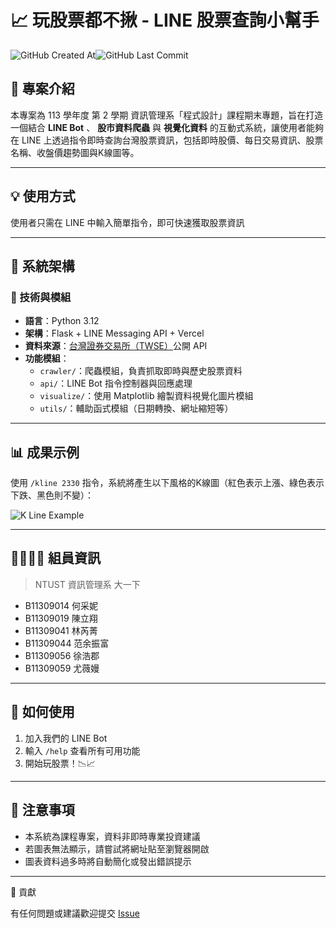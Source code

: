 # 📈 玩股票都不揪 - LINE 股票查詢小幫手

![GitHub Created At](https://img.shields.io/github/created-at/fanyuuu2006/NTUST-1132-Software-Programming-Final-Project)![GitHub Last Commit](https://img.shields.io/github/last-commit/fanyuuu2006/NTUST-1132-Software-Programming-Final-Project)

## 🧠 專案介紹

本專案為 113 學年度 第 2 學期 資訊管理系「程式設計」課程期末專題，旨在打造一個結合 **LINE Bot** 、 **股市資料爬蟲** 與 **視覺化資料** 的互動式系統，讓使用者能夠在 LINE 上透過指令即時查詢台灣股票資訊，包括即時股價、每日交易資訊、股票名稱、收盤價趨勢圖與K線圖等。

---

## 💡 使用方式

使用者只需在 LINE 中輸入簡單指令，即可快速獲取股票資訊

---

## 🧱 系統架構

### 🔧 技術與模組

- **語言**：Python 3.12
- **架構**：Flask + LINE Messaging API + Vercel
- **資料來源**：[台灣證券交易所（TWSE）](https://www.twse.com.tw/)公開 API
- **功能模組**：
  - `crawler/`：爬蟲模組，負責抓取即時與歷史股票資料
  - `api/`：LINE Bot 指令控制器與回應處理
  - `visualize/`：使用 Matplotlib 繪製資料視覺化圖片模組
  - `utils/`：輔助函式模組（日期轉換、網址縮短等）

---

## 📊 成果示例

使用 `/kline 2330` 指令，系統將產生以下風格的K線圖（紅色表示上漲、綠色表示下跌、黑色則不變）：

![K Line Example](https://tinyurl.com/292dmqj4)

---

## 👨‍👩‍👧‍👦 組員資訊

> NTUST 資訊管理系 大一下

- B11309014 何采妮
- B11309019 陳立翔
- B11309041 林芮菁
- B11309044 范余振富
- B11309056 徐浩郡
- B11309059 尤薇嫚

---

## 🚀 如何使用

1. 加入我們的 LINE Bot
2. 輸入 `/help` 查看所有可用功能
3. 開始玩股票！📉📈

---

## 📌 注意事項

- 本系統為課程專案，資料非即時專業投資建議
- 若圖表無法顯示，請嘗試將網址貼至瀏覽器開啟
- 圖表資料過多時將自動簡化或發出錯誤提示

---

🤝 貢獻

有任何問題或建議歡迎提交 [Issue](https://github.com/fanyuuu2006/NTUST-1132-Software-Programming-Final-Project/issues/new)
